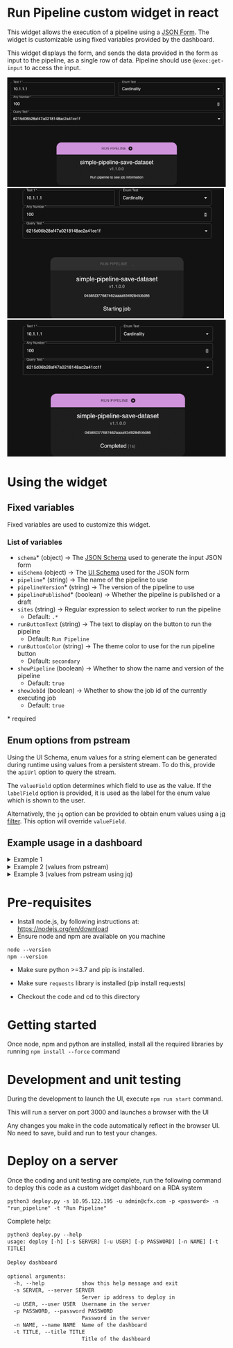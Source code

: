 # Run Pipeline custom widget in react
This widget allows the execution of a pipeline using a [JSON Form](https://jsonforms.io). The widget is 
customizable using fixed variables provided by the dashboard.

This widget displays the form, and sends the data provided in the form as input to the pipeline, as a single row of data. Pipeline should use `@exec:get-input` to access the input.

![Run Pipeline Example Image 1](images/run_pipeline_scr1.png)
![Run Pipeline Example Image 2](images/run_pipeline_scr2.png)
![Run Pipeline Example Image 3](images/run_pipeline_scr3.png)

# Using the widget
## Fixed variables
Fixed variables are used to customize this widget. 

### List of variables
- `schema`* (object) &rarr; The [JSON Schema](https://json-schema.org/) used to generate the input JSON form
- `uiSchema` (object) &rarr; The [UI Schema](https://jsonforms.io/docs/uischema/) used for the JSON form
- `pipeline`* (string) &rarr; The name of the pipeline to use
- `pipelineVersion`* (string) &rarr; The version of the pipeline to use
- `pipelinePublished`* (boolean) &rarr; Whether the pipeline is published or a draft
- `sites` (string) &rarr; Regular expression to select worker to run the pipeline
  - Default: `.*`
- `runButtonText` (string) &rarr; The text to display on the button to run the pipeline
  - Default: `Run Pipeline`
- `runButtonColor` (string) &rarr; The theme color to use for the run pipeline button
  - Default: `secondary`
- `showPipeline` (boolean) &rarr; Whether to show the name and version of the pipeline
  - Default: `true`
- `showJobId` (boolean) &rarr; Whether to show the job id of the currently executing job
  - Default: `true`

\* required

## Enum options from pstream
Using the UI Schema, enum values for a string element can be generated during runtime using
values from a persistent stream. To do this, provide the `apiUrl` option to query the stream.

The `valueField` option determines which field to use as the value. If the `labelField` option
is provided, it is used as the label for the enum value which is shown to the user.

Alternatively, the `jq` option can be provided to obtain enum values using a [jq filter](https://jqlang.org/).
This option will override `valueField`.

## Example usage in a dashboard

<details>
<summary>Example 1</summary>
```json
{
  "title": "Run Pipeline",
  "widget_type": "custom_widget",
  "widget_implementation": "run_pipeline/run_pipeline",
  "min_width": 6,
  "max_width": 12,
  "height": 8,
  "fixed_variables": {
    "schema": {
      "type": "object",
      "properties": {
        "test1": {
          "type": "string",
          "title": "Test 1"
        },
        "test2": {
          "type": "string",
          "title": "Test 2"
        },
        "enum_test": {
          "title": "Enum Test",
          "type": "string",
          "enum": [
            "Min",
            "Max",
            "Avg",
            "Sum",
            "Cardinality"
          ]
        },
        "num_test": {
          "type": "number",
          "title": "Any Number"
        }
      },
      "required": [
        "test1",
        "num_test"
      ]
    },
    "pipeline": "simple-pipeline-save-dataset",
    "pipelineVersion": "1.1.0.0",
    "pipelinePublished": false
  }
}
```
</details>

<details>
<summary>Example 2 (values from pstream)</summary>
```json
{
  "title": "Run Pipeline",
  "widget_type": "custom_widget",
  "widget_implementation": "run_pipeline/run_pipeline",
  "min_width": 6,
  "max_width": 12,
  "height": 8,
  "fixed_variables": {
    "schema": {
      "type": "object",
      "properties": {
        "test1": {
          "type": "string",
          "title": "Test 1"
        }
      },
      "required": [
        "test1"
      ]
    },
    "uiSchema": {
      "type": "VerticalLayout",
      "elements": [
        {
          "type": "Control",
          "scope": "#/properties/test1",
          "options": {
            "apiUrl": "/api/v2/pstreams/pstream/my_pstream/data?offset=0&limit=100",
            "labelField": "Name",
            "valueField": "Timestamp"
          }
        }
      ]
    },
    "pipeline": "simple-pipeline-save-dataset",
    "pipelineVersion": "1.1.0.0",
    "pipelinePublished": false
  }
}
```
</details>

<details>
<summary>Example 3 (values from pstream using jq)</summary>
```json
{
  "title": "Run Pipeline",
  "widget_type": "custom_widget",
  "widget_implementation": "run_pipeline/run_pipeline",
  "min_width": 6,
  "max_width": 12,
  "height": 8,
  "fixed_variables": {
    "schema": {
      "type": "object",
      "properties": {
        "test1": {
          "type": "string",
          "title": "Test 1"
        }
      },
      "required": [
        "test1"
      ]
    },
    "uiSchema": {
      "type": "VerticalLayout",
      "elements": [
        {
          "type": "Control",
          "scope": "#/properties/test1",
          "options": {
            "apiUrl": "/api/v2/pstreams/pstream/my_pstream/data?offset=0&limit=100",
            "jq": ".Name"
          }
        }
      ]
    },
    "pipeline": "simple-pipeline-save-dataset",
    "pipelineVersion": "1.1.0.0",
    "pipelinePublished": false
  }
}
```
</details>

# Pre-requisites
* Install node.js, by following instructions at: https://nodejs.org/en/download
* Ensure node and npm are available on you machine 
```
node --version
npm --version
```

* Make sure python >=3.7 and pip is installed.
* Make sure `requests` library is installed (pip install requests)

* Checkout the code and cd to this directory

# Getting started
Once node, npm and python are installed, install all the required libraries by running
`npm install --force` command

# Development and unit testing
During the development to launch the UI, execute `npm run start` command.


This will run a server on port 3000 and launches a browser with the UI

Any changes you make in the code automatically reflect in the browser UI. No need to save, build and run to test your changes.

# Deploy on a server
Once the coding and unit testing are complete, run the following command to deploy this code as a custom widget dashboard on a RDA system

```
python3 deploy.py -s 10.95.122.195 -u admin@cfx.com -p <password> -n "run_pipeline" -t "Run Pipeline"
```

Complete help: 
```
python3 deploy.py --help
usage: deploy [-h] [-s SERVER] [-u USER] [-p PASSWORD] [-n NAME] [-t TITLE]

Deploy dashboard

optional arguments:
  -h, --help            show this help message and exit
  -s SERVER, --server SERVER
                        Server ip address to deploy in
  -u USER, --user USER  Username in the server
  -p PASSWORD, --password PASSWORD
                        Password in the server
  -n NAME, --name NAME  Name of the dashboard
  -t TITLE, --title TITLE
                        Title of the dashboard
```

